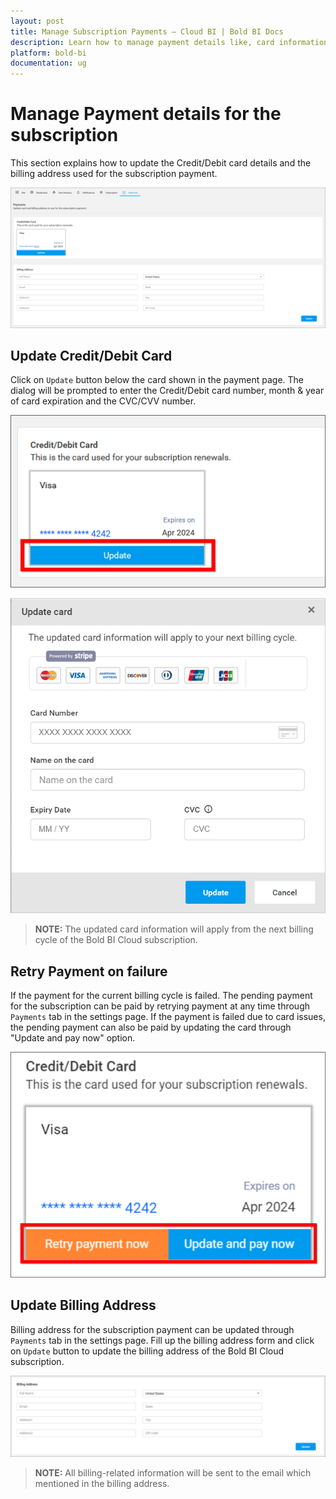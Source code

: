```yaml
---
layout: post
title: Manage Subscription Payments – Cloud BI | Bold BI Docs
description: Learn how to manage payment details like, card information, billing address, retry payment on failure for your Bold BI Cloud subscriptions.
platform: bold-bi
documentation: ug
---
```


# Manage Payment details for the subscription

This section explains how to update the Credit/Debit card details and the billing address used for the subscription payment.

![Payments](/static/assets/cloud/site-administration/images/payment-page.png)

## Update Credit/Debit Card

Click on `Update` button below the card shown in the payment page. The dialog will be prompted to enter the Credit/Debit card number, month & year of card expiration and the CVC/CVV number.

![Update Card](/static/assets/cloud/site-administration/images/update-card.png)


![Update Card Form](/static/assets/cloud/site-administration/images/update-card-form.png)

> **NOTE:** 
The updated card information will apply from the next billing cycle of the Bold BI Cloud subscription.

## Retry Payment on failure

If the payment for the current billing cycle is failed. The pending payment for the subscription can be paid by retrying payment at any time through `Payments` tab in the settings page.
If the payment is failed due to card issues, the pending payment can also be paid by updating the card through "Update and pay now" option. 


![Retry payment](/static/assets/cloud/site-administration/images/retry-payment.png)

## Update Billing Address

Billing address for the subscription payment can be updated through `Payments` tab in the settings page. Fill up the billing address form and click on `Update` button to update the billing address of the Bold BI Cloud subscription.

![Update Billing Address](/static/assets/cloud/site-administration/images/update-billing-address.png)

> **NOTE:** 
All billing-related information will be sent to the email which mentioned in the billing address.